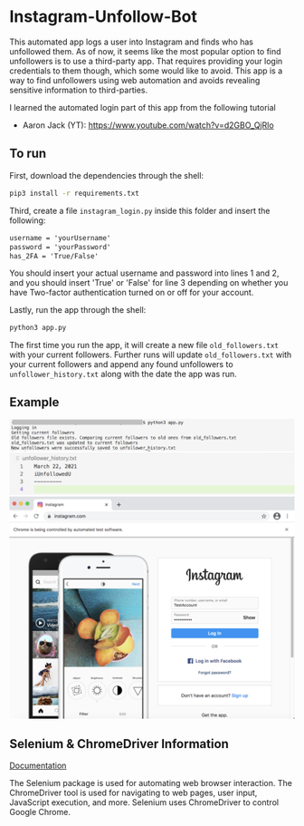 # Instagram-Unfollow-Bot
This automated app logs a user into Instagram and finds who has unfollowed them.
As of now, it seems like the most popular option to find unfollowers is to use a
third-party app. That requires providing your login credentials to them
though, which some would like to avoid. This app is a way to find
unfollowers using web automation and avoids revealing sensitive information
to third-parties.

I learned the automated login part of this app from the following tutorial
- Aaron Jack (YT): https://www.youtube.com/watch?v=d2GBO_QjRlo

## To run
First, download the dependencies through the shell:
```sh
pip3 install -r requirements.txt
```
Third, create a file `instagram_login.py` inside this folder and insert
the following:
```
username = 'yourUsername'
password = 'yourPassword'
has_2FA = 'True/False'
```
You should insert your actual username and password into lines 1 and 2, and you should
insert 'True' or 'False' for line 3 depending on whether you have Two-factor authentication
turned on or off for your account.

Lastly, run the app through the shell:
```sh
python3 app.py
```
The first time you run the app, it will create a new file `old_followers.txt`
with your current followers. Further runs will update `old_followers.txt` with
your current followers and append any found unfollowers to `unfollower_history.txt`
along with the date the app was run.

## Example
![Terminal image](img/terminal.png)
![Unfollower image](img/unfollower.png)
![Example image](img/example.png)

## Selenium & ChromeDriver Information
[Documentation](https://chromedriver.chromium.org/getting-started)

The Selenium package is used for automating web browser interaction.
The ChromeDriver tool is used for navigating to web pages, user input,
JavaScript execution, and more.
Selenium uses ChromeDriver to control Google Chrome.
